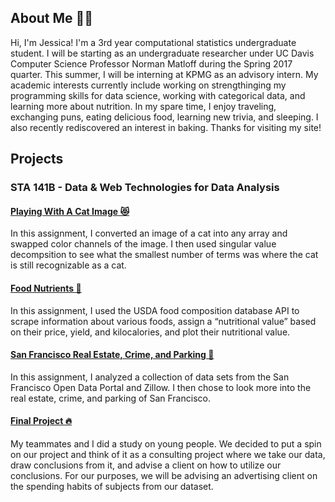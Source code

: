 ## About Me 💁🏻

Hi, I'm Jessica! I'm a 3rd year computational statistics undergraduate student. I will be starting as an undergraduate researcher under UC Davis Computer Science Professor Norman Matloff during the Spring 2017 quarter. This summer, I will be interning at KPMG as an advisory intern. My academic interests currently include working on strengthinging my programming skills for data science, working with categorical data, and learning more about nutrition. In my spare time, I enjoy traveling, exchanging puns, eating delicious food, learning new trivia, and sleeping. I also recently rediscovered an interest in baking. 
Thanks for visiting my site!



## Projects

### STA 141B - Data & Web Technologies for Data Analysis

#### [Playing With A Cat Image 😻](STA141B/Assignment2/)

In this assignment, I converted an image of a cat into any array and swapped color channels of the image. I then used singular value decompsition to see what the smallest number of terms was where the cat is still recognizable as a cat. 

#### [Food Nutrients 🍎](STA141B/Assignment4/)

In this assignment, I used the USDA food composition database API to scrape information about various foods, assign a “nutritional value” based on their price, yield, and kilocalories, and plot their nutritional value.

#### [San Francisco Real Estate, Crime, and Parking 🌁](STA141B/Assignment6/)

In this assignment, I analyzed a collection of data sets from the San Francisco Open Data Portal and Zillow. I then chose to look more into the real estate, crime, and parking of San Francisco. 

#### [Final Project 🔥](STA141B/FinalProject/)

My teammates and I did a study on young people. We decided to put a spin on our project and think of it as a consulting project where we take our data, draw conclusions from it, and advise a client on how to utilize our conclusions. For our purposes, we will be advising an advertising client on the spending habits of subjects from our dataset.

